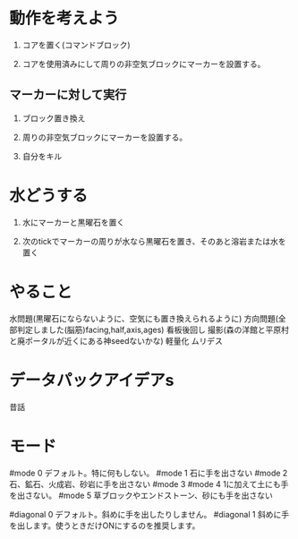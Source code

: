 # 動作を考えよう

1. コアを置く(コマンドブロック)

2. コアを使用済みにして周りの非空気ブロックにマーカーを設置する。

## マーカーに対して実行

1. ブロック置き換え

2. 周りの非空気ブロックにマーカーを設置する。

3. 自分をキル

# 水どうする

1. 水にマーカーと黒曜石を置く

2. 次のtickでマーカーの周りが水なら黒曜石を置き、そのあと溶岩または水を置く

# やること
水問題(黒曜石にならないように、空気にも置き換えられるように)
方向問題(全部判定しました(脳筋)facing,half,axis,ages) 看板後回し
撮影(森の洋館と平原村と廃ポータルが近くにある神seedないかな)
軽量化 ムリデス

# データパックアイデアs
昔話

# モード

#mode 0 デフォルト。特に何もしない。
#mode 1 石に手を出さない
#mode 2 石、鉱石、火成岩、砂岩に手を出さない
#mode 3 
#mode 4 1に加えて土にも手を出さない。
#mode 5 草ブロックやエンドストーン、砂にも手を出さない

#diagonal 0 デフォルト。斜めに手を出したりしません。
#diagonal 1 斜めに手を出します。使うときだけONにするのを推奨します。